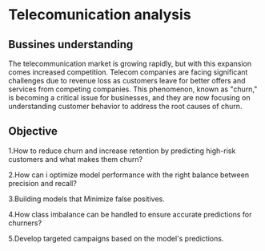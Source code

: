 # Telecomunication analysis

## Bussines understanding
The telecommunication market is growing rapidly, but with this expansion comes increased competition. Telecom companies are facing significant challenges due to revenue loss as customers leave for better offers and services from competing companies. This phenomenon, known as "churn," is becoming a critical issue for businesses, and they are now focusing on understanding customer behavior to address the root causes of churn.

## Objective
1.How to reduce churn and increase retention by predicting high-risk customers and what makes them churn?

2.How can i optimize model performance with the right balance between precision and recall?

3.Building models that Minimize false positives.

4.How class imbalance can be handled to ensure accurate predictions for churners?

5.Develop targeted campaigns based on the model's predictions.
